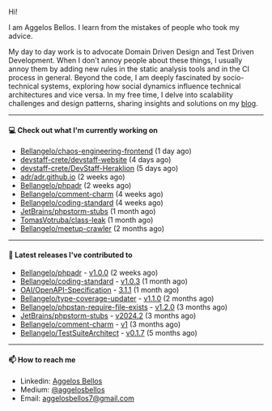 Hi!

I am Aggelos Bellos. I learn from the mistakes of people who took my advice.

My day to day work is to advocate Domain Driven Design and Test Driven Development. When I don't annoy people about these things, I usually annoy them by adding new rules in the static analysis tools and in the CI process in general.
Beyond the code, I am deeply fascinated by socio-technical systems, exploring how social dynamics influence technical architectures and vice versa.
In my free time, I delve into scalability challenges and design patterns, sharing insights and solutions on my [blog](https://medium.com/@aggelosbellos).

---

#### 💻 Check out what I'm currently working on

- [Bellangelo/chaos-engineering-frontend](https://github.com/Bellangelo/chaos-engineering-frontend) (1 day ago)
- [devstaff-crete/devstaff-website](https://github.com/devstaff-crete/devstaff-website) (4 days ago)
- [devstaff-crete/DevStaff-Heraklion](https://github.com/devstaff-crete/DevStaff-Heraklion) (5 days ago)
- [adr/adr.github.io](https://github.com/adr/adr.github.io) (2 weeks ago)
- [Bellangelo/phpadr](https://github.com/Bellangelo/phpadr) (2 weeks ago)
- [Bellangelo/comment-charm](https://github.com/Bellangelo/comment-charm) (4 weeks ago)
- [Bellangelo/coding-standard](https://github.com/Bellangelo/coding-standard) (4 weeks ago)
- [JetBrains/phpstorm-stubs](https://github.com/JetBrains/phpstorm-stubs) (1 month ago)
- [TomasVotruba/class-leak](https://github.com/TomasVotruba/class-leak) (1 month ago)
- [Bellangelo/meetup-crawler](https://github.com/Bellangelo/meetup-crawler) (2 months ago)

---

#### 🔭 Latest releases I've contributed to

- [Bellangelo/phpadr](https://github.com/Bellangelo/phpadr) - [v1.0.0](https://github.com/Bellangelo/phpadr/releases/tag/v1.0.0) (2 weeks ago)
- [Bellangelo/coding-standard](https://github.com/Bellangelo/coding-standard) - [v1.0.3](https://github.com/Bellangelo/coding-standard/releases/tag/v1.0.3) (1 month ago)
- [OAI/OpenAPI-Specification](https://github.com/OAI/OpenAPI-Specification) - [3.1.1](https://github.com/OAI/OpenAPI-Specification/releases/tag/3.1.1) (1 month ago)
- [Bellangelo/type-coverage-updater](https://github.com/Bellangelo/type-coverage-updater) - [v1.1.0](https://github.com/Bellangelo/type-coverage-updater/releases/tag/v1.1.0) (2 months ago)
- [Bellangelo/phpstan-require-file-exists](https://github.com/Bellangelo/phpstan-require-file-exists) - [v1.2.0](https://github.com/Bellangelo/phpstan-require-file-exists/releases/tag/v1.2.0) (3 months ago)
- [JetBrains/phpstorm-stubs](https://github.com/JetBrains/phpstorm-stubs) - [v2024.2](https://github.com/JetBrains/phpstorm-stubs/releases/tag/v2024.2) (3 months ago)
- [Bellangelo/comment-charm](https://github.com/Bellangelo/comment-charm) - [v1](https://github.com/Bellangelo/comment-charm/releases/tag/v1) (3 months ago)
- [Bellangelo/TestSuiteArchitect](https://github.com/Bellangelo/TestSuiteArchitect) - [v0.1.7](https://github.com/Bellangelo/TestSuiteArchitect/releases/tag/v0.1.7) (5 months ago)

---

#### 📫 How to reach me

- Linkedin: [Aggelos Bellos](https://www.linkedin.com/in/aggelos-bellos/)
- Medium: [@aggelosbellos](https://medium.com/@aggelosbellos)
- Email: [aggelosbellos7@gmail.com](mailto:aggelosbellos7@gmail.com)